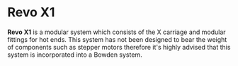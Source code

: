 # Revo X1
**Revo X1** is a modular system which consists of the X carriage and modular fittings for hot ends. This system has not been designed to bear the weight of components such as stepper motors therefore it's highly advised that this system is incorporated into a Bowden system.
